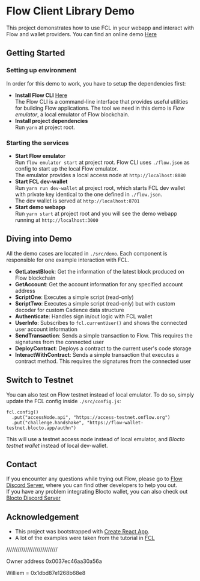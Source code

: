 # Flow Client Library Demo

This project demonstrates how to use FCL in your webapp and interact with Flow and wallet providers.
You can find an online demo [Here](https://fcl-demo.netlify.app/)

## Getting Started

### Setting up environment

In order for this demo to work, you have to setup the dependencies first:

- **Install Flow CLI** [Here](https://docs.onflow.org/flow-cli/install/)  
  The Flow CLI is a command-line interface that provides useful utilities for building Flow applications. The tool we need in this demo is _Flow emulator_, a local emulator of Flow blockchain.
- **Install project dependencies**  
  Run `yarn` at project root.

### Starting the services

- **Start Flow emulator**  
  Run `flow emulator start` at project root. Flow CLI uses `./flow.json` as config to start up the local Flow emulator.  
  The emulator provides a local access node at `http://localhost:8080`
- **Start FCL dev-wallet**  
  Run `yarn run dev-wallet` at project root, which starts FCL dev wallet with private key identical to the one defined in `./flow.json`.  
  The dev wallet is served at `http://localhost:8701`
- **Start demo webapp**  
  Run `yarn start` at project root and you will see the demo webapp running at `http://localhost:3000`

## Diving into Demo

All the demo cases are located in `./src/demo`. Each component is responsible for one example interaction with FCL.

- **GetLatestBlock**: Get the information of the latest block produced on Flow blockchain
- **GetAccount**: Get the account information for any specified account address
- **ScriptOne**: Executes a simple script (read-only)
- **ScriptTwo**: Executes a simple script (read-only) but with custom decoder for custom Cadence data structure
- **Authenticate**: Handles sign in/out logic with FCL wallet
- **UserInfo**: Subscribes to `fcl.currentUser()` and shows the connected user account information
- **SendTransaction**: Sends a simple transaction to Flow. This requires the signatures from the connected user
- **DeployContract**: Deploys a contract to the current user's code storage
- **InteractWithContract**: Sends a simple transaction that executes a contract method. This requires the signatures from the connected user

## Switch to Testnet

You can also test on Flow testnet instead of local emulator. To do so, simply update the FCL config inside `./src/config.js`:

```
fcl.config()
  .put("accessNode.api", "https://access-testnet.onflow.org")
  .put("challenge.handshake", "https://flow-wallet-testnet.blocto.app/authn")
```

This will use a testnet access node instead of local emulator, and _Blocto testnet wallet_ instead of local dev-wallet.

## Contact

If you encounter any questions while trying out Flow, please go to [Flow Discord Server](https://discord.gg/SEJtd32), where you can find other developers to help you out.  
If you have any problem integrating Blocto wallet, you can also check out [Blocto Discord Server](https://discord.gg/Y2sfssn)

## Acknowledgement

- This project was bootstrapped with [Create React App](https://github.com/facebook/create-react-app).
- A lot of the examples were taken from the tutorial in [FCL](https://github.com/onflow/flow-js-sdk/tree/master/packages/fcl)



///////////////////////////

Owner address 0x0037ec46aa30a56a

Williem = 0x1dbd87e1268b68e8
